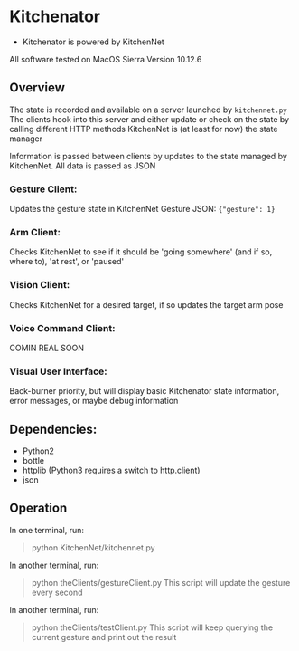 # Kitchenator

* Kitchenator is powered by KitchenNet 

All software tested on MacOS Sierra Version 10.12.6

## Overview
The state is recorded and available on a server launched by `kitchennet.py`
The clients hook into this server and either update or check on the state by calling different HTTP methods
KitchenNet is (at least for now) the state manager

Information is passed between clients by updates to the state managed by KitchenNet.
All data is passed as JSON

### Gesture Client:
Updates the gesture state in KitchenNet 
Gesture JSON: 
`{"gesture": 1}`

### Arm Client:
Checks KitchenNet to see if it should be 'going somewhere' (and if so, where to), 'at rest', or 'paused'

### Vision Client:
Checks KitchenNet for a desired target, if so updates the target arm pose

### Voice Command Client:
COMIN REAL SOON

### Visual User Interface:
Back-burner priority, but will display basic Kitchenator state information, error messages, or maybe debug information

## Dependencies:
* Python2
* bottle
* httplib (Python3 requires a switch to http.client)
* json


## Operation

In one terminal, run: 
> python KitchenNet/kitchennet.py

In another terminal, run:
> python theClients/gestureClient.py
This script will update the gesture every second

In another terminal, run:
> python theClients/testClient.py
This script will keep querying the current gesture and print out the result
